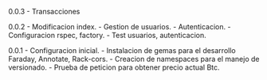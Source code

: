 0.0.3
	- Transacciones

0.0.2
	- Modificacion index.
	- Gestion de usuarios.
	- Autenticacion.
	- Configuracion rspec, factory.
	- Test usuarios, autenticacion.
	

0.0.1 
	- Configuracion inicial. 
	- Instalacion de gemas para el desarrollo Faraday, Annotate, Rack-cors. 
	- Creacion de namespaces para el manejo de versionado. 
	- Prueba de peticion para obtener precio actual Btc.

